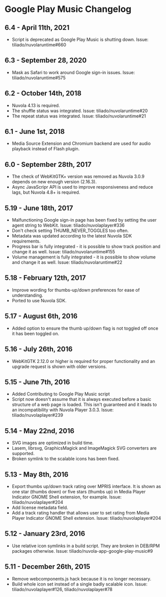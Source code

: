 Google Play Music Changelog
===========================

6.4 - April 11th, 2021
----------------------

 * Script is deprecated as Google Play Music is shutting down. Issue: tiliado/nuvolaruntime#660

6.3 - September 28, 2020
------------------------

 * Mask as Safari to work around Google sign-in issues. Issue: tiliado/nuvolaruntime#575

6.2 - October 14th, 2018
------------------------

  * Nuvola 4.13 is required.
  * The shuffle status was integrated. Issue: tiliado/nuvolaruntime#20
  * The repeat status was integrated. Issue: tiliado/nuvolaruntime#21

6.1 - June 1st, 2018
--------------------

  * Media Source Extension and Chromium backend are used for audio playback instead of Flash plugin.

6.0 - September 28th, 2017
-----------------------

  * The check of WebKitGTK+ version was removed as Nuvola 3.0.9 depends on new enough version (2.16.3).
  * Async JavaScripr API is used to improve responsiveness and reduce lags, but Nuvola 4.8+ is required.

5.19 - June 18th, 2017
----------------------

  * Malfunctioning Google sign-in page has been fixed by setting the user agent string to WebKit.
    Issue: tiliado/nuvolaplayer#336
  * Don't check setting THUMB_NEVER_TOGGLES too often.
  * Metadata was updated according to the latest Nuvola SDK requirements.
  * Progress bar is fully integrated - it is possible to show track position and change it as well.
    Issue: tiliado/nuvolaruntime#155
  * Volume management is fully integrated - it is possible to show volume and change it as well.
    Issue: tiliado/nuvolaruntime#22

5.18 - February 12th, 2017
--------------------------

  * Improve wording for thumbs-up/down preferences for ease of understanding.
  * Ported to use Nuvola SDK.

5.17 - August 6th, 2016
-----------------------

  * Added option to ensure the thumb up/down flag is not toggled off once it has been toggled on.

5.16 - July 26th, 2016
----------------------

  * WebKitGTK 2.12.0 or higher is required for proper functionality and an upgrade request is shown with older versions.

5.15 - June 7th, 2016
---------------------

  * Added Contributing to Google Play Music script
  * Script now doesn't assume that it is always executed before a basic structure of a web page is loaded. This isn't
    guaranteed and it leads to an incompatibility with Nuvola Player 3.0.3. Issue: tiliado/nuvolaplayer#239

5.14 - May 22nd, 2016
---------------------

  * SVG images are optimized in build time.
  * Lasem, librsvg, GraphicsMagick and ImageMagick SVG converters are supported.
  * Broken symlink to the scalable icons has been fixed.

5.13 - May 8th, 2016
--------------------

  * Export thumbs up/down track rating over MPRIS interface. It is shown as one star (thumbs down) or five stars
    (thumbs up) in Media Player Indicator GNOME Shell extension, for example. Issue: tiliado/nuvolaplayer#204
  * Add license metadata field.
  * Add a track rating handler that allows user to set rating from Media Player Indicator GNOME Shell extension.
    Issue: tiliado/nuvolaplayer#204

5.12 - January 23rd, 2016
-------------------------

  * Use relative icon symlinks in a build script. They are broken in DEB/RPM packages otherwise.
    Issue: tiliado/nuvola-app-google-play-music#9

5.11 - December 26th, 2015
--------------------------

  * Remove webcomponents.js hack because it is no longer necessary.
  * Build whole icon set instead of a single badly scalable icon.
    Issue: tiliado/nuvolaplayer#126, tiliado/nuvolaplayer#78
